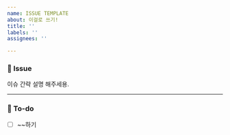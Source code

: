 ```yaml
---
name: ISSUE TEMPLATE
about: 이걸로 쓰기!
title: ''
labels: ''
assignees: ''

---
```


### 📌 Issue
이슈 간략 설명 해주세용.

---
### 🚀 To-do
- [ ] \~\~하기
